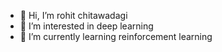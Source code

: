 - 👋 Hi, I’m rohit chitawadagi
- 👀 I’m interested in deep learning
- 🌱 I’m currently learning reinforcement learning
  

<!---
rcfyi/rcfyi is a ✨ special ✨ repository because its `README.md` (this file) appears on your GitHub profile.
You can click the Preview link to take a look at your changes.
--->
